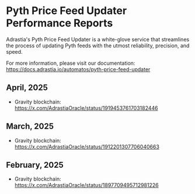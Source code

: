 # Pyth Price Feed Updater Performance Reports

Adrastia's Pyth Price Feed Updater is a white-glove service that streamlines the process of updating Pyth feeds with the utmost reliability, precision, and speed.

For more information, please visit our documentation: https://docs.adrastia.io/automatos/pyth-price-feed-updater

## April, 2025

- Gravity blockchain: https://x.com/AdrastiaOracle/status/1919453761703182446

## March, 2025

- Gravity blockchain: https://x.com/AdrastiaOracle/status/1912201307706040663

## February, 2025

- Gravity blockchain: https://x.com/AdrastiaOracle/status/1897709495712981226
